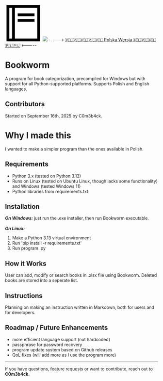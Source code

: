 <img src="book2.png" class="logo" width="120"/>
<img src="https://img.shields.io/github/downloads/C0m3b4ck/Bookworm/total">
-----> <a href=https://github.com/C0m3b4ck/Bookworm/blob/main/README-PL.md> 🇵🇱🇵🇱🇵🇱🇵🇱🇵🇱 Polska Wersja 🇵🇱🇵🇱🇵🇱🇵🇱🇵🇱</a> <-----


# Bookworm

A program for book categorization, precompiled for Windows but with support for all Python-supported platforms. Supports Polish and English languages.

## Contributors  
Started on September 16th, 2025 by C0m3b4ck.

# Why I made this
I wanted to make a simpler program than the ones available in Polish.

## Requirements  
- Python 3.x (tested on Python 3.13)  
- Runs on Linux (tested on Ubuntu Linux, though lacks some functionality) and Windows (tested Windows 11)
- Python libraries from requirements.txt 

## Installation  
***On Windows:*** just run the .exe installer, then run Bookworm executable.
<br>
<br>***On Linux:*** 
1. Make a Python 3.13 virtual environment
2. Run 'pip install -r requirements.txt'
3. Run program .py

## How it Works 
User can add, modify or search books in .xlsx file using Bookworm. Deleted books are stored into a seperate list.

## Instructions
Planning on making an instruction written in Markdown, both for users and for developers.

## Roadmap / Future Enhancements  
- more efficient language support (not hardcoded)
- passphrase for password recovery
- program update system based on Github releases
- QoL fixes (will add more as I use the program more)
---

If you have questions, feature requests or want to contribute, reach out to **C0m3b4ck.**
